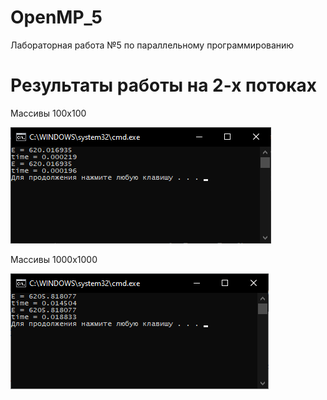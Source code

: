# OpenMP_5
Лабораторная работа №5 по параллельному программированию

# Результаты работы на 2-х потоках
Массивы 100х100

<img src="images\parall_2.png">

Массивы 1000х1000

<img src="images\parall_1.png">
